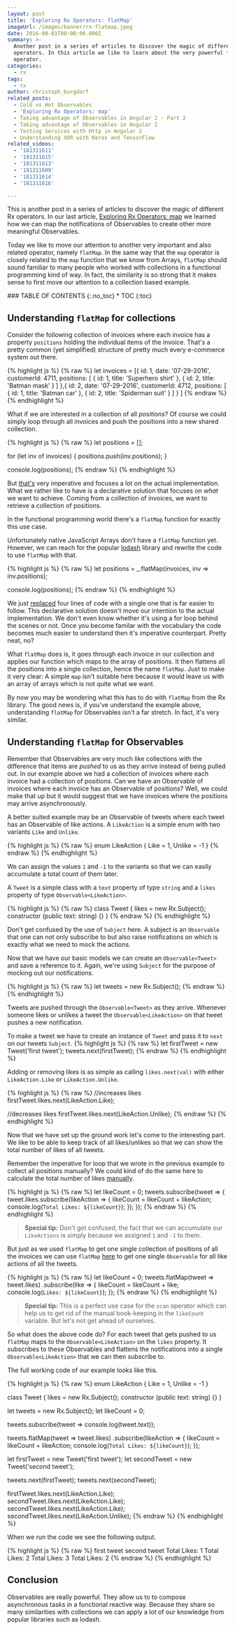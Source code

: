 ```yaml
---
layout: post
title: 'Exploring Rx Operators: flatMap'
imageUrl: /images/banner/rx-flatmap.jpeg
date: 2016-08-01T00:00:00.000Z
summary: >-
  Another post in a series of articles to discover the magic of different Rx
  operators. In this article we like to learn about the very powerful flatMap
  operator.
categories:
  - rx
tags:
  - rx
author: christoph_burgdorf
related_posts:
  - Cold vs Hot Observables
  - 'Exploring Rx Operators: map'
  - Taking advantage of Observables in Angular 2 - Part 2
  - Taking advantage of Observables in Angular 2
  - Testing Services with Http in Angular 2
  - Understanding XOR with Keras and TensorFlow
related_videos:
  - '181311611'
  - '181311615'
  - '181311613'
  - '181311609'
  - '181311614'
  - '181311616'

---
```



This is another post in a series of articles to discover the magic of different Rx operators. In our last article, [Exploring Rx Operators: map](/angular/2016/05/16/exploring-rx-operators-map.html) we learned how we can map the notifications of Observables to create other more meaningful Observables.

Today we like to move our attention to another very important and also related operator, namely `flatMap`. In the same way that the `map` operator is closely related to the `map` function that we know from Arrays, `flatMap` should sound familiar to many people who worked with collections in a functional programming kind of way. In fact, the similarity is so strong that it makes sense to first move our attention to a collection based example.

<div id="thtrm-toc" markdown="1">
### TABLE OF CONTENTS
{:.no_toc}
* TOC
{:toc}
</div>



## Understanding `flatMap` for collections

Consider the following collection of invoices where each invoice has a property `positions` holding the individual items of the invoice. That's a pretty common (yet simplified) structure of pretty much every e-commerce system out there.

{% highlight js %}
{% raw %}
let invoices = [{
    id: 1,
    date: '07-29-2016',
    customerId: 4711,
    positions: [
      { id: 1, title: 'Superhero shirt' },
      { id: 2, title: 'Batman mask' }
    ]
  },{
    id: 2,
    date: '07-29-2016',
    customerId: 4712,
    positions: [
      { id: 1, title: 'Batman car' },
      { id: 2, title: 'Spiderman suit' }
    ]
  }
]
{% endraw %}
{% endhighlight %}

What if we are interested in a collection of all *positions*? Of course we could simply loop through all invoices and push the positions into a new shared collection.

{% highlight js %}
{% raw %}
let positions = [];

for (let inv of invoices) {
  positions.push(inv.positions);
}

console.log(positions);
{% endraw %}
{% endhighlight %}

But [that's](http://jsbin.com/ziveloviqa/edit?js,console) very imperative and focuses a lot on the actual implementation. What we rather like to have is a declarative solution that focuses on *what* we want to achieve. Coming from a collection of invoices, we want to retrieve a collection of positions.  

In the functional programming world there's a `flatMap` function for exactly this use case.

Unfortunately native JavaScript Arrays don't have a `flatMap` function yet. However, we can reach for the popular [lodash](http://lodash.com) library and rewrite the code to use `flatMap` with that.

{% highlight js %}
{% raw %}
let positions = _.flatMap(invoices, inv => inv.positions);

console.log(positions);
{% endraw %}
{% endhighlight %}

We just [replaced](http://jsbin.com/cuwowuliru/edit?html,js,console) four lines of code with a single one that is far easier to follow. This declarative solution doesn't move our intention to the actual implementation. We don't even know whether it's using a for loop behind the scenes or not. Once you become familar with the vocabulary the code becomes much easier to understand then it's imperative counterpart. Pretty neat, no?

What `flatMap` does is, it goes through each invoice in our collection and applies our function which maps to the array of positions. It then flattens all the positions into a single collection, hence the name `flatMap`. Just to make it very clear: A simple `map` isn't suitable here because it would leave us with an array of arrays which is not quite what we want.

By now you may be wondering what this has to do with `flatMap` from the Rx library. The good news is, if you've understand the example above, understanding `flatMap` for Observables isn't a far stretch. In fact, it's very similar.

## Understanding `flatMap` for Observables

Remember that Observables are very much like collections with the difference that items are *pushed* to us as they arrive instead of being pulled out. In our example above we had a collection of invoices where each invoice had a collection of positions. Can we have an Observable of invoices where each invoice has an Observable of positions? Well, we could make that up but it would suggest that we have invoices where the positions may arrive asynchronously.

A better suited example may be an Observable of tweets where each tweet has an Observable of like actions. A `LikeAction` is a simple enum with two variants `Like` and `Unlike`.

{% highlight js %}
{% raw %}
enum LikeAction {
  Like = 1,
  Unlike = -1
}
{% endraw %}
{% endhighlight %}

We can assign the values `1` and `-1` to the variants so that we can easily accumulate a total count of them later.

A `Tweet` is a simple class with a `text` property of type `string` and a `likes` property of type `Observable<LikeAction>`.

{% highlight js %}
{% raw %}
class Tweet {
  likes = new Rx.Subject<LikeAction>();
  constructor (public text: string) {}
}
{% endraw %}
{% endhighlight %}

Don't get confused by the use of `Subject` here. A subject is an `Observable` that one can not only subscribe to but also raise notifications on which is exactly what we need to mock the actions.

Now that we have our basic models we can create an `Observable<Tweet>` and save a reference to it. Again, we're using `Subject` for the purpose of mocking out our notifications.

{% highlight js %}
{% raw %}
let tweets = new Rx.Subject<Tweet>();
{% endraw %}
{% endhighlight %}

Tweets are pushed through the `Observable<Tweet>` as they arrive. Whenever someone likes or unlikes a tweet the `Observable<LikeAction>` on that tweet pushes a new notification.

To make a tweet we have to create an instance of `Tweet` and pass it to `next` on our tweets `Subject`.
{% highlight js %}
{% raw %}
let firstTweet = new Tweet('first tweet');
tweets.next(firstTweet);
{% endraw %}
{% endhighlight %}

Adding or removing likes is as simple as calling `likes.next(val)` with either `LikeAction.Like` or `LikeAction.Unlike`.

{% highlight js %}
{% raw %}
//increases likes
firstTweet.likes.next(LikeAction.Like);

//decreases likes
firstTweet.likes.next(LikeAction.Unlike);
{% endraw %}
{% endhighlight %}

Now that we have set up the ground work let's come to the interesting part. We like to be able to keep track of all likes/unlikes so that we can show the total number of likes of all tweets.

Remember the imperative for loop that we wrote in the previous example to collect all positions manually? We could kind of do the same here to calculate the total number of likes [manually](http://jsbin.com/yoximomuji/1/edit?js,console).

{% highlight js %}
{% raw %}
let likeCount = 0;
tweets.subscribe(tweet => {
  tweet.likes.subscribe(likeAction => {
    likeCount = likeCount + likeAction;
    console.log(`Total Likes: ${likeCount}`);
  });
});
{% endraw %}
{% endhighlight %}

>**Special tip:** Don't get confused, the fact that we can accumulate our `LikeActions` is simply because we assigned `1` and `-1` to them.

But just as we used `flatMap` to get one single collection of positions of all the invoices we can use `flatMap` [here](http://jsbin.com/lupazehuve/1/edit?js,console) to get one single `Observable` for all like actions of all the tweets.

{% highlight js %}
{% raw %}
let likeCount = 0;
tweets.flatMap(tweet => tweet.likes)
      .subscribe(like => {
        likeCount = likeCount + like;
        console.log(`Likes: ${likeCount}`);
      });
{% endraw %}
{% endhighlight %}

>**Special tip:** This is a perfect use case for the `scan` operator which can help us to get rid of the manual book-keeping in the `likeCount` variable. But let's not get ahead of ourselves.

So what does the above code do? For each tweet that gets pushed to us `flatMap` maps to the `Observable<LikeAction>` on the `likes` property. It subscribes to these Observables and flattens the notifications into a single `Observable<LikeAction>` that we can then subscribe to.

The full working code of our example looks like this.

{% highlight js %}
{% raw %}
enum LikeAction {
  Like = 1,
  Unlike = -1
}

class Tweet {
  likes = new Rx.Subject<LikeAction>();
  constructor (public text: string) {}
}

let tweets = new Rx.Subject<Tweet>();
let likeCount = 0;

tweets.subscribe(tweet => console.log(tweet.text));

tweets.flatMap(tweet => tweet.likes)
      .subscribe(likeAction => {
        likeCount = likeCount + likeAction;
        console.log(`Total Likes: ${likeCount}`);
      });

let firstTweet = new Tweet('first tweet');
let secondTweet = new Tweet('second tweet');

tweets.next(firstTweet);
tweets.next(secondTweet);

firstTweet.likes.next(LikeAction.Like);
secondTweet.likes.next(LikeAction.Like);
secondTweet.likes.next(LikeAction.Like);
secondTweet.likes.next(LikeAction.Unlike);
{% endraw %}
{% endhighlight %}

When we run the code we see the following output.

{% highlight js %}
{% raw %}
first tweet
second tweet
Total Likes: 1
Total Likes: 2
Total Likes: 3
Total Likes: 2
{% endraw %}
{% endhighlight %}


## Conclusion

Observables are really powerful. They allow us to to compose asynchronous tasks in a functional reactive way. Because they share so many similarities with collections we can apply a lot of our knowledge from popular libraries such as lodash.
